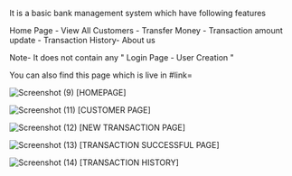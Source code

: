 It is a basic bank management system which have following features

Home Page - View All Customers - Transfer Money - Transaction amount update - Transaction History- About us

Note- It does not contain any " Login Page - User Creation "

You can also find this page which is live in #link=

![Screenshot (9)](https://user-images.githubusercontent.com/120076219/206631097-bd74fe77-6a7a-458a-a60b-617c01ffe899.png)
  [HOMEPAGE]
  
  ![Screenshot (11)](https://user-images.githubusercontent.com/120076219/206631169-de75773c-73ae-4147-80c8-9d2bce33ee74.png)
  [CUSTOMER PAGE]
  
  ![Screenshot (12)](https://user-images.githubusercontent.com/120076219/206631297-c3938b31-3144-4077-83d0-38430afb9d0b.png)
[NEW TRANSACTION PAGE]

![Screenshot (13)](https://user-images.githubusercontent.com/120076219/206631442-d9202d03-171b-43d3-b7c0-3c051c10dc35.png)
[TRANSACTION SUCCESSFUL PAGE]

![Screenshot (14)](https://user-images.githubusercontent.com/120076219/206631540-5e69cc1e-7370-4397-813b-2a02e8eb82e3.png)
[TRANSACTION HISTORY]
